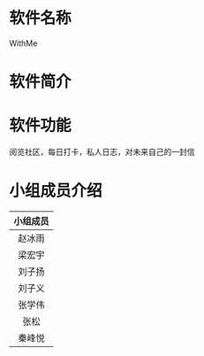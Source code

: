 # 软件名称
 WithMe
# 软件简介

# 软件功能
阅览社区，每日打卡，私人日志，对未来自己的一封信
# 小组成员介绍
小组成员 |
:-: |
赵冰雨 |
梁宏宇 | 
刘子扬 | 
刘子义 | 
张学伟 | 
张松   | 
秦峰悦 | 

